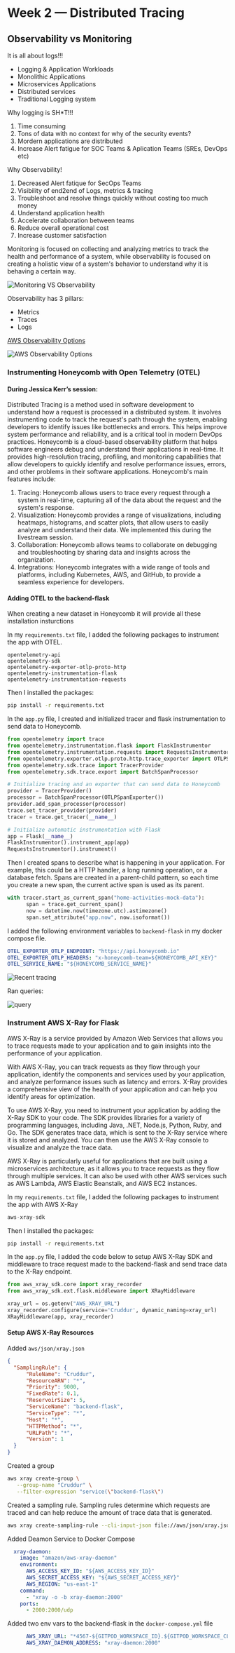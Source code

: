 # Week 2 — Distributed Tracing

## Observability vs Monitoring 

It is all about logs!!!
* Logging & Application Workloads
* Monolithic Applications
* Microservices Applications
* Distributed services
* Traditional Logging system

Why logging is SH*T!!!
1.	Time consuming
2.	Tons of data with no context for why of the security events?
3.	Mordern applications are distributed
4.	Increase Alert fatigue for SOC Teams & Aplication Teams (SREs, DevOps etc)

Why Observability!
1.	Decreased Alert fatique for SecOps Teams
2.	Visibility of end2end of Logs, metrics & tracing
3.	Troubleshoot and resolve things quickly without costing too much money
4.	Understand application health
5.	Accelerate collaboration between teams
6.	Reduce overall operational cost
7.	Increase customer satisfaction

Monitoring is focused on collecting and analyzing metrics to track the health and performance of a system, while observability is focused on creating a holistic view of a system's behavior to understand why it is behaving a certain way.

![Monitoring VS Observability](assets/om.png)

Observability has 3 pillars:
* Metrics
* Traces
* Logs


[AWS Observability Options](https://youtu.be/or7uFFyHIX0)

![AWS Observability Options](assets/options.png)



### Instrumenting Honeycomb with Open Telemetry (OTEL)

#### During Jessica Kerr’s session:

Distributed Tracing is a method used in software development to understand how a request is processed in a distributed system. It involves instrumenting code to track the request's path through the system, enabling developers to identify issues like bottlenecks and errors. This helps improve system performance and reliability, and is a critical tool in modern DevOps practices. 
Honeycomb is a cloud-based observability platform that helps software engineers debug and understand their applications in real-time. It provides high-resolution tracing, profiling, and monitoring capabilities that allow developers to quickly identify and resolve performance issues, errors, and other problems in their software applications.
Honeycomb's main features include:
1.	Tracing: Honeycomb allows users to trace every request through a system in real-time, capturing all of the data about the request and the system's response.
2.	Visualization: Honeycomb provides a range of visualizations, including heatmaps, histograms, and scatter plots, that allow users to easily analyze and understand their data. We implemented this during the livestream session.
3.	Collaboration: Honeycomb allows teams to collaborate on debugging and troubleshooting by sharing data and insights across the organization.
4.	Integrations: Honeycomb integrates with a wide range of tools and platforms, including Kubernetes, AWS, and GitHub, to provide a seamless experience for developers.

#### Adding OTEL to the backend-flask


When creating a new dataset in Honeycomb it will provide all these installation insturctions


In my `requirements.txt` file, I added the following packages to instrument the app with OTEL.
```
opentelemetry-api 
opentelemetry-sdk 
opentelemetry-exporter-otlp-proto-http 
opentelemetry-instrumentation-flask 
opentelemetry-instrumentation-requests
```

Then I installed the packages:

```sh
pip install -r requirements.txt
```

In the `app.py` file, I created and initialized tracer and flask instrumentation to send data to Honeycomb.

```py
from opentelemetry import trace
from opentelemetry.instrumentation.flask import FlaskInstrumentor
from opentelemetry.instrumentation.requests import RequestsInstrumentor
from opentelemetry.exporter.otlp.proto.http.trace_exporter import OTLPSpanExporter
from opentelemetry.sdk.trace import TracerProvider
from opentelemetry.sdk.trace.export import BatchSpanProcessor
```


```py
# Initialize tracing and an exporter that can send data to Honeycomb
provider = TracerProvider()
processor = BatchSpanProcessor(OTLPSpanExporter())
provider.add_span_processor(processor)
trace.set_tracer_provider(provider)
tracer = trace.get_tracer(__name__)
```

```py
# Initialize automatic instrumentation with Flask
app = Flask(__name__)
FlaskInstrumentor().instrument_app(app)
RequestsInstrumentor().instrument()
```
Then I created spans to describe what is happening in your application. For example, this could be a HTTP handler, a long running operation, or a database fetch. Spans are created in a parent-child pattern, so each time you create a new span, the current active span is used as its parent.
```py
with tracer.start_as_current_span("home-activities-mock-data"):
      span = trace.get_current_span()
      now = datetime.now(timezone.utc).astimezone()
      span.set_attribute("app.now", now.isoformat())
```

I added the following environment variables to `backend-flask` in my docker compose file.

```yml
OTEL_EXPORTER_OTLP_ENDPOINT: "https://api.honeycomb.io"
OTEL_EXPORTER_OTLP_HEADERS: "x-honeycomb-team=${HONEYCOMB_API_KEY}"
OTEL_SERVICE_NAME: "${HONEYCOMB_SERVICE_NAME}"
```
![Recent tracing](assets/recenttracing.png)

Ran queries:

![query](assets/query.png)




### Instrument AWS X-Ray for Flask

AWS X-Ray is a service provided by Amazon Web Services that allows you to trace requests made to your application and to gain insights into the performance of your application.

With AWS X-Ray, you can track requests as they flow through your application, identify the components and services used by your application, and analyze performance issues such as latency and errors. X-Ray provides a comprehensive view of the health of your application and can help you identify areas for optimization.

To use AWS X-Ray, you need to instrument your application by adding the X-Ray SDK to your code. The SDK provides libraries for a variety of programming languages, including Java, .NET, Node.js, Python, Ruby, and Go. The SDK generates trace data, which is sent to the X-Ray service where it is stored and analyzed. You can then use the AWS X-Ray console to visualize and analyze the trace data.

AWS X-Ray is particularly useful for applications that are built using a microservices architecture, as it allows you to trace requests as they flow through multiple services. It can also be used with other AWS services such as AWS Lambda, AWS Elastic Beanstalk, and AWS EC2 instances.


In my `requirements.txt` file, I added the following packages to instrument the app with AWS X-Ray
```py
aws-xray-sdk
```

Then I installed the packages:

```sh
pip install -r requirements.txt
```

In the `app.py` file, I added the code below to setup AWS X-Ray SDK and middleware to trace request made to the backend-flask and send trace data to the X-Ray endpoint.

```py
from aws_xray_sdk.core import xray_recorder
from aws_xray_sdk.ext.flask.middleware import XRayMiddleware

xray_url = os.getenv("AWS_XRAY_URL")
xray_recorder.configure(service='Cruddur', dynamic_naming=xray_url)
XRayMiddleware(app, xray_recorder)
```

#### Setup AWS X-Ray Resources

Added `aws/json/xray.json`

```json
{
  "SamplingRule": {
      "RuleName": "Cruddur",
      "ResourceARN": "*",
      "Priority": 9000,
      "FixedRate": 0.1,
      "ReservoirSize": 5,
      "ServiceName": "backend-flask",
      "ServiceType": "*",
      "Host": "*",
      "HTTPMethod": "*",
      "URLPath": "*",
      "Version": 1
  }
}
```

Created a group
```sh
aws xray create-group \
   --group-name "Cruddur" \
   --filter-expression "service(\"backend-flask\")
```

Created a sampling rule. Sampling rules determine which requests are traced and can help reduce the amount of trace data that is generated.
```sh
aws xray create-sampling-rule --cli-input-json file://aws/json/xray.json
```

Added Deamon Service to Docker Compose

```yml
  xray-daemon:
    image: "amazon/aws-xray-daemon"
    environment:
      AWS_ACCESS_KEY_ID: "${AWS_ACCESS_KEY_ID}"
      AWS_SECRET_ACCESS_KEY: "${AWS_SECRET_ACCESS_KEY}"
      AWS_REGION: "us-east-1"
    command:
      - "xray -o -b xray-daemon:2000"
    ports:
      - 2000:2000/udp
```

Added two env vars to the backend-flask in the `docker-compose.yml` file

```yml
      AWS_XRAY_URL: "*4567-${GITPOD_WORKSPACE_ID}.${GITPOD_WORKSPACE_CLUSTER_HOST}*"
      AWS_XRAY_DAEMON_ADDRESS: "xray-daemon:2000"
```

